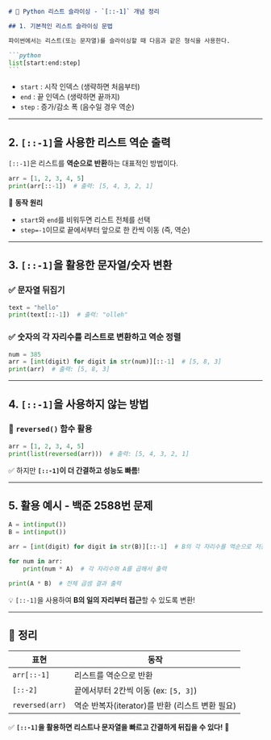 ````md
# 📌 Python 리스트 슬라이싱 - `[::-1]` 개념 정리

## 1. 기본적인 리스트 슬라이싱 문법

파이썬에서는 리스트(또는 문자열)를 슬라이싱할 때 다음과 같은 형식을 사용한다.

```python
list[start:end:step]
```
````

- `start` : 시작 인덱스 (생략하면 처음부터)
- `end` : 끝 인덱스 (생략하면 끝까지)
- `step` : 증가/감소 폭 (음수일 경우 역순)

---

## 2. `[::-1]`을 사용한 리스트 역순 출력

`[::-1]`은 리스트를 **역순으로 반환**하는 대표적인 방법이다.

```python
arr = [1, 2, 3, 4, 5]
print(arr[::-1])  # 출력: [5, 4, 3, 2, 1]
```

📌 **동작 원리**

- `start`와 `end`를 비워두면 리스트 전체를 선택
- `step=-1`이므로 끝에서부터 앞으로 한 칸씩 이동 (즉, 역순)

---

## 3. `[::-1]`을 활용한 문자열/숫자 변환

### ✅ 문자열 뒤집기

```python
text = "hello"
print(text[::-1])  # 출력: "olleh"
```

### ✅ 숫자의 각 자리수를 리스트로 변환하고 역순 정렬

```python
num = 385
arr = [int(digit) for digit in str(num)][::-1]  # [5, 8, 3]
print(arr)  # 출력: [5, 8, 3]
```

---

## 4. `[::-1]`을 사용하지 않는 방법

### 🔹 `reversed()` 함수 활용

```python
arr = [1, 2, 3, 4, 5]
print(list(reversed(arr)))  # 출력: [5, 4, 3, 2, 1]
```

✅ 하지만 **`[::-1]`이 더 간결하고 성능도 빠름**!

---

## 5. 활용 예시 - 백준 2588번 문제

```python
A = int(input())
B = int(input())

arr = [int(digit) for digit in str(B)][::-1]  # B의 각 자리수를 역순으로 저장

for num in arr:
    print(num * A)  # 각 자리수와 A를 곱해서 출력

print(A * B)  # 전체 곱셈 결과 출력
```

💡 `[::-1]`을 사용하여 **B의 일의 자리부터 접근**할 수 있도록 변환!

---

## 🎯 정리

| 표현            | 동작                                            |
| --------------- | ----------------------------------------------- |
| `arr[::-1]`     | 리스트를 역순으로 반환                          |
| `[::-2]`        | 끝에서부터 2칸씩 이동 (ex: `[5, 3]`)            |
| `reversed(arr)` | 역순 반복자(iterator)를 반환 (리스트 변환 필요) |

✅ **`[::-1]`을 활용하면 리스트나 문자열을 빠르고 간결하게 뒤집을 수 있다!** 🚀
